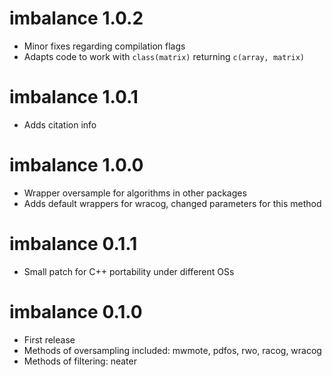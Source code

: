 # imbalance 1.0.2
  * Minor fixes regarding compilation flags
  * Adapts code to work with `class(matrix)` returning `c(array, matrix)`

# imbalance 1.0.1
  * Adds citation info

# imbalance 1.0.0
  * Wrapper oversample for algorithms in other packages
  * Adds default wrappers for wracog, changed parameters for this method

# imbalance 0.1.1
  * Small patch for C++ portability under different OSs

# imbalance 0.1.0
  * First release
  * Methods of oversampling included: mwmote, pdfos, rwo, racog, wracog
  * Methods of filtering: neater
